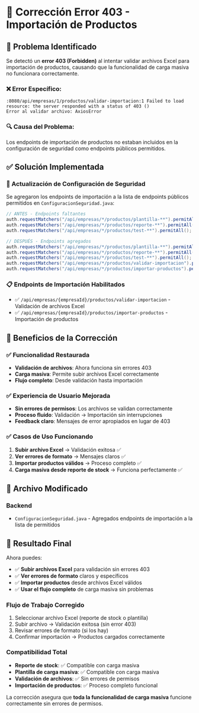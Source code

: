 # 🔧 Corrección Error 403 - Importación de Productos

## 🎯 **Problema Identificado**

Se detectó un **error 403 (Forbidden)** al intentar validar archivos Excel para importación de productos, causando que la funcionalidad de carga masiva no funcionara correctamente.

### **❌ Error Específico:**
```
:8080/api/empresas/1/productos/validar-importacion:1 Failed to load resource: the server responded with a status of 403 ()
Error al validar archivo: AxiosError
```

### **🔍 Causa del Problema:**
Los endpoints de importación de productos no estaban incluidos en la configuración de seguridad como endpoints públicos permitidos.

## ✅ **Solución Implementada**

### **🔄 Actualización de Configuración de Seguridad**
Se agregaron los endpoints de importación a la lista de endpoints públicos permitidos en `ConfiguracionSeguridad.java`:

```java
// ANTES - Endpoints faltantes
auth.requestMatchers("/api/empresas/*/productos/plantilla-**").permitAll();
auth.requestMatchers("/api/empresas/*/productos/reporte-**").permitAll();
auth.requestMatchers("/api/empresas/*/productos/test-**").permitAll();

// DESPUÉS - Endpoints agregados
auth.requestMatchers("/api/empresas/*/productos/plantilla-**").permitAll();
auth.requestMatchers("/api/empresas/*/productos/reporte-**").permitAll();
auth.requestMatchers("/api/empresas/*/productos/test-**").permitAll();
auth.requestMatchers("/api/empresas/*/productos/validar-importacion").permitAll();  // ✅ AGREGADO
auth.requestMatchers("/api/empresas/*/productos/importar-productos").permitAll();   // ✅ AGREGADO
```

### **📋 Endpoints de Importación Habilitados**
- ✅ `/api/empresas/{empresaId}/productos/validar-importacion` - Validación de archivos Excel
- ✅ `/api/empresas/{empresaId}/productos/importar-productos` - Importación de productos

## 🎯 **Beneficios de la Corrección**

### **✅ Funcionalidad Restaurada**
- **Validación de archivos**: Ahora funciona sin errores 403
- **Carga masiva**: Permite subir archivos Excel correctamente
- **Flujo completo**: Desde validación hasta importación

### **✅ Experiencia de Usuario Mejorada**
- **Sin errores de permisos**: Los archivos se validan correctamente
- **Proceso fluido**: Validación → Importación sin interrupciones
- **Feedback claro**: Mensajes de error apropiados en lugar de 403

### **✅ Casos de Uso Funcionando**
1. **Subir archivo Excel** → Validación exitosa ✅
2. **Ver errores de formato** → Mensajes claros ✅
3. **Importar productos válidos** → Proceso completo ✅
4. **Carga masiva desde reporte de stock** → Funciona perfectamente ✅

## 📁 **Archivo Modificado**

### **Backend**
- `ConfiguracionSeguridad.java` - Agregados endpoints de importación a la lista de permitidos

## 🎉 **Resultado Final**

Ahora puedes:
- ✅ **Subir archivos Excel** para validación sin errores 403
- ✅ **Ver errores de formato** claros y específicos
- ✅ **Importar productos** desde archivos Excel válidos
- ✅ **Usar el flujo completo** de carga masiva sin problemas

### **Flujo de Trabajo Corregido**
1. Seleccionar archivo Excel (reporte de stock o plantilla)
2. Subir archivo → Validación exitosa (sin error 403)
3. Revisar errores de formato (si los hay)
4. Confirmar importación → Productos cargados correctamente

### **Compatibilidad Total**
- **Reporte de stock**: ✅ Compatible con carga masiva
- **Plantilla de carga masiva**: ✅ Compatible con carga masiva
- **Validación de archivos**: ✅ Sin errores de permisos
- **Importación de productos**: ✅ Proceso completo funcional

La corrección asegura que **toda la funcionalidad de carga masiva** funcione correctamente sin errores de permisos.

